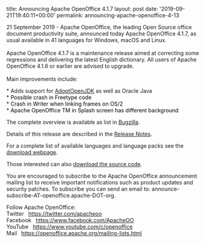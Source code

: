 
title: Announcing Apache OpenOffice 4.1.7
layout: post
date: '2019-09-21T19:40:11+00:00'
permalink: announcing-apache-openoffice-4-13

<p>21 September 2019 - Apache OpenOffice, the leading Open Source office 
document productivity suite, announced today Apache OpenOffice 4.1.7, as
 usual available in 41 languages for Windows, macOS and Linux.<br /><br />Apache
 OpenOffice 4.1.7 is a maintenance release aimed at correcting some 
regressions and delivering the latest English dictionary. All users of 
Apache OpenOffice 4.1.6 or earlier are advised to upgrade.<br /><br />Main improvements include:</p> 
  <p>* Adds support for <a href="https://adoptopenjdk.net/releases.html" class="external-link" rel="nofollow">AdoptOpenJDK</a> as well as Oracle Java<br />* <span style="color: #000000;">Possible crash in Freetype code</span><br />* <span style="color: #000000;">Crash in Writer when linking frames on OS/2</span><br />* <span style="color: #000000;">Apache OpenOffice TM in Splash screen has different background</span></p>
  <p> </p>The complete overview is available as list in <a title="Bugzilla" target="_blank" href="https://bz.apache.org/ooo/buglist.cgi?list_id=233429&amp;query_format=advanced&amp;resolution=FIXED&amp;resolution=FIXED_WITHOUT_CODE&amp;target_milestone=4.1.7">Bugzilla</a>.<br /> 
  <p>Details of this release are described in the <a target="_blank" title="Release Notes" href="https://cwiki.apache.org/confluence/display/OOOUSERS/AOO+4.1.7+Release+Notes">Release Notes</a>. <br /></p> 
  <p>For a complete list of available languages and language packs see the <a title="Apache OpenOffice - Official download" target="_blank" href="https://www.openoffice.org/download/">download webpage</a>.</p> 
  <p>Those interested can also <a title="Apache OpenOffice - Source code" target="_blank" href="https://openoffice.apache.org/downloads.html">download the source code</a>.</p> 
  <p>You
 are encouraged to subscribe to the Apache OpenOffice announcement 
mailing list to receive important notifications such as product updates 
and security patches. To subscribe you can send an email to: announce-subscribe-AT-openoffice.apache-DOT-org.</p> 
   
  Follow Apache OpenOffice:<br />Twitter&nbsp;&nbsp; <a href="https://twitter.com/apacheoo" title="Apache OpenOffice @Twitter">https://twitter.com/apacheoo</a><br />Facebook&nbsp;&nbsp; <a href="https://www.facebook.com/ApacheOO" title="Apache OpenOffice @ Facebook">https://www.facebook.com/ApacheOO</a><br />YouTube&nbsp;&nbsp; <a href="https://www.youtube.com/c/openoffice" title="Apache OpenOffice @ YouTube">https://www.youtube.com/c/openoffice</a><br />Mail&nbsp;&nbsp; <a title="Mail" href="https://openoffice.apache.org/mailing-lists.html">https://openoffice.apache.org/mailing-lists.html</a>
